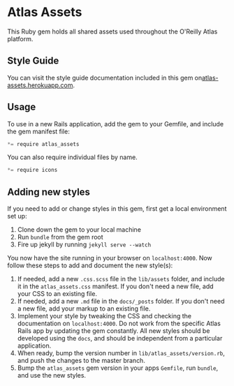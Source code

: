 Atlas Assets
============

This Ruby gem holds all shared assets used throughout the O'Reilly Atlas platform. 

Style Guide
-----------

You can visit the style guide documentation included in this gem on[atlas-assets.herokuapp.com](http://atlas-assets.herokuapp.com).

Usage
-----

To use in a new Rails application, add the gem to your Gemfile, and include the gem manifest file:

```javascript
*= require atlas_assets
```

You can also require individual files by name.

```javascript
*= require icons
```

Adding new styles
-----------------

If you need to add or change styles in this gem, first get a local environment set up:

1. Clone down the gem to your local machine
2. Run `bundle` from the gem root
3. Fire up jekyll by running `jekyll serve --watch`

You now have the site running in your browser on `localhost:4000`. Now follow these steps to add and document the new style(s):

1. If needed, add a new `.css.scss` file in the `lib/assets` folder, and include it in the `atlas_assets.css` manifest. If you don't need a new file, add your CSS to an existing file.
2. If needed, add a new `.md` file in the `docs/_posts` folder. If you don't need a new file, add your markup to an existing file.
3. Implement your style by tweaking the CSS and checking the documentation on `localhost:4000`. Do not work from the specific Atlas Rails app by updating the gem constantly. All new styles should be developed using the `docs`, and should be independent from a particular application.
4. When ready, bump the version number in `lib/atlas_assets/version.rb`, and push the changes to the master branch.
5. Bump the `atlas_assets` gem version in your apps `Gemfile`, run `bundle`, and use the new styles.
